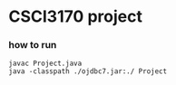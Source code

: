 # CSCI3170 project

### how to run
```
javac Project.java
java -classpath ./ojdbc7.jar:./ Project
```